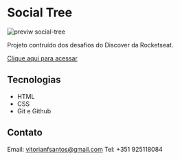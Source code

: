 # Social Tree

![previw social-tree](https://user-images.githubusercontent.com/113269524/211620284-d09ae3ca-1cf7-46af-aa1f-eebe44970c07.png)


Projeto contruído dos desafios do Discover da Rocketseat. 

[Clique aqui para acessar](https://alura-book-4ddv-git-main-v1fonseca911.vercel.app/)


## Tecnologias

- HTML
- CSS
- Git e Github

## Contato

Email: vitorianfsantos@gmail.com
Tel: +351 925118084
